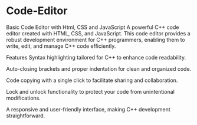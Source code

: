 # Code-Editor
Basic Code Editor with Html, CSS and JavaScript
A powerful C++ code editor created with HTML, CSS, and JavaScript. This code editor provides a robust development environment for C++ programmers, enabling them to write, edit, and manage C++ code efficiently.

Features
Syntax highlighting tailored for C++ to enhance code readability.

Auto-closing brackets and proper indentation for clean and organized code.

Code copying with a single click to facilitate sharing and collaboration.

Lock and unlock functionality to protect your code from unintentional modifications.

A responsive and user-friendly interface, making C++ development straightforward.
